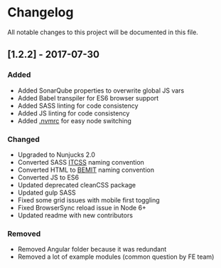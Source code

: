 # Changelog
All notable changes to this project will be documented in this file.

## [1.2.2] - 2017-07-30
### Added
- Added SonarQube properties to overwrite global JS vars
- Added Babel transpiler for ES6 browser support
- Added SASS linting for code consistency
- Added JS linting for code consistency
- Added [.nvmrc](https://github.com/creationix/nvm) for easy node switching


### Changed
- Upgraded to Nunjucks 2.0
- Converted SASS [ITCSS](https://www.xfive.co/blog/itcss-scalable-maintainable-css-architecture/) naming convention
- Converted HTML to [BEMIT](https://csswizardry.com/2015/08/bemit-taking-the-bem-naming-convention-a-step-further/) naming convention
- Converted JS to ES6
- Updated deprecated cleanCSS package
- Updated gulp SASS
- Fixed some grid issues with mobile first toggling
- Fixed BrowserSync reload issue in Node 6+
- Updated readme with new contributors

### Removed
- Removed Angular folder because it was redundant
- Removed a lot of example modules (common question by FE team)